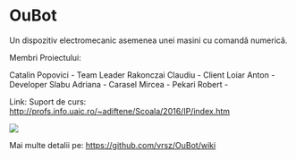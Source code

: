 # OuBot
Un dispozitiv electromecanic asemenea unei masini cu comandă numerică.

 Membri Proiectului:
 
  Catalin Popovici  - Team Leader
  Rakonczai Claudiu - Client
  Loiar Anton       - Developer
  Slabu Adriana     - 
  Carasel Mircea    - 
  Pekari Robert     - 
 
 Link: Suport de curs: http://profs.info.uaic.ro/~adiftene/Scoala/2016/IP/index.htm

 

 
 
 ![](https://imagizer.imageshack.us/v2/628x472q90/921/R4GRs9.jpg)

 
 
 Mai multe detalii pe: https://github.com/vrsz/OuBot/wiki
